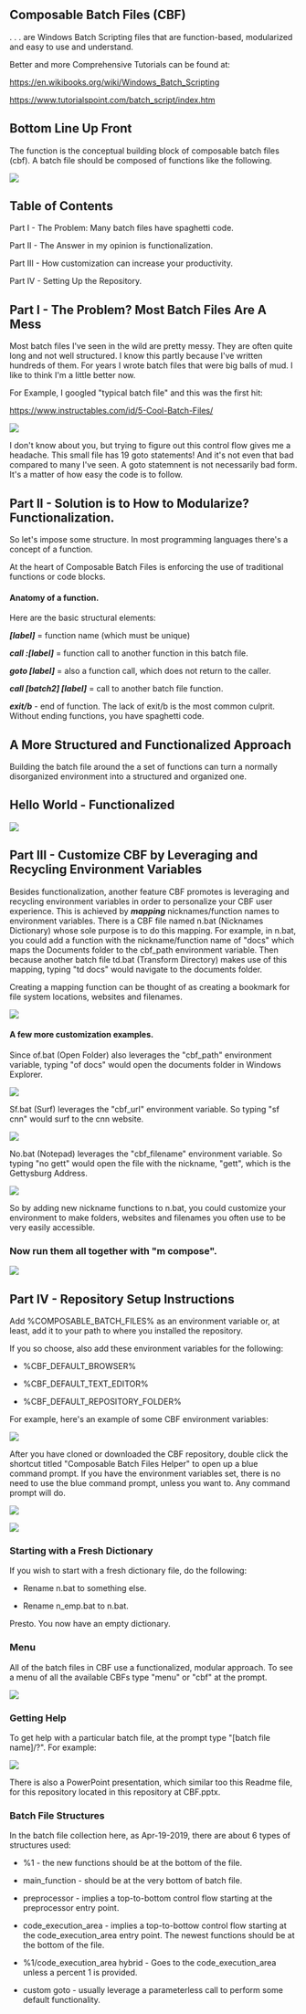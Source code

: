 ## Composable Batch Files (CBF)

. . . are Windows Batch Scripting files that are function-based, modularized and easy 
to use and understand.

Better and more Comprehensive Tutorials can be found at:

https://en.wikibooks.org/wiki/Windows_Batch_Scripting

https://www.tutorialspoint.com/batch_script/index.htm



## Bottom Line Up Front

The function is the conceptual building block of composable batch files (cbf). A batch file 
should be composed of functions like the following.

![](building_block_2.png)



## Table of Contents

Part I - The Problem: Many batch files have spaghetti code.

Part II - The Answer in my opinion is functionalization.

Part III - How customization can increase your productivity.

Part IV - Setting Up the Repository.



## Part I - The Problem? Most Batch Files Are A Mess

Most batch files I've seen in the wild are pretty messy. They are often quite long and not 
well structured. I know this partly because I've written hundreds of them. For years I wrote 
batch files that were big balls of mud. I like to think I'm a little better now.

For Example, I googled "typical batch file" and this was the first hit:

https://www.instructables.com/id/5-Cool-Batch-Files/

![](19_gotos.PNG)

I don't know about you, but trying to figure out this control flow gives me a headache. This 
small file has 19 goto statements! And it's not even that bad compared to many I've seen. A 
goto statemnent is not necessarily bad form. It's a matter of how easy the code is to follow.



## Part II - Solution is to How to Modularize? Functionalization.

So let's impose some structure. In most programming languages there's a concept of a 
function.

At the heart of Composable Batch Files is enforcing the use of traditional functions or code 
blocks.

#### Anatomy of a function.

Here are the basic structural elements:

**_[label]_** = function name (which must be unique)

**_call :[label]_** = function call to another function in this batch file.

**_goto [label]_** = also a function call, which does not return to the caller.

**_call [batch2] [label]_** = call to another batch file function.

**_exit/b_** - end of function. The lack of exit/b is the most common culprit. Without ending 
functions, you have spaghetti code.



## A More Structured and Functionalized Approach

Building the batch file around the a set of functions can turn a normally disorganized 
environment into a structured and organized one.



## Hello World - Functionalized

![](hw_results.png)



## Part III - Customize CBF by Leveraging and Recycling Environment Variables

Besides functionalization, another feature CBF promotes is leveraging and recycling 
environment variables in order to personalize your CBF user experience. This is achieved by 
**_mapping_** nicknames/function names to environment variables. There is a CBF file named 
n.bat (Nicknames Dictionary) whose sole purpose is to do this mapping. For example, in n.bat, 
you could add a function with the nickname/function name of "docs" which maps the Documents 
folder to the cbf_path environment variable. Then because another batch file td.bat (Transform 
Directory) makes use of this mapping, typing "td docs" would navigate to the documents folder.

Creating a mapping function can be thought of as creating a bookmark for file system 
locations, websites and filenames.

![](td.png)



#### A few more customization examples.

Since of.bat (Open Folder) also leverages the "cbf_path" environment variable, typing "of 
docs" would open the documents folder in Windows Explorer.

![](of.png)



Sf.bat (Surf) leverages the "cbf_url" environment variable. So typing "sf cnn" would surf to 
the cnn website.

![](sf.png)



No.bat (Notepad) leverages the "cbf_filename" environment variable. So typing "no gett" would 
open the file with the nickname, "gett", which is the Gettysburg Address.

![](no.png)



So by adding new nickname functions to n.bat, you could customize your environment to make 
folders, websites and filenames you often use to be very easily accessible.



### Now run them all together with "m compose".

![](compose.png)



## Part IV - Repository Setup Instructions

Add %COMPOSABLE_BATCH_FILES% as an environment variable or, at least, add it to your path to 
where you installed the repository.

If you so choose, also add these environment variables for the following:

* %CBF_DEFAULT_BROWSER%

* %CBF_DEFAULT_TEXT_EDITOR%

* %CBF_DEFAULT_REPOSITORY_FOLDER%

For example, here's an example of some CBF environment variables:

![](env_sample.png)

After you have cloned or downloaded the CBF repository, double click the shortcut titled 
"Composable Batch Files Helper" to open up a blue command prompt. If you have the environment 
variables set, there is no need to use the blue command prompt, unless you want to. Any 
command prompt will do.

![](cbf_link.png)

![](cbf_cmd.png)



### Starting with a Fresh Dictionary

If you wish to start with a fresh dictionary file, do the following:

* Rename n.bat to something else.

* Rename n_emp.bat to n.bat.

Presto. You now have an empty dictionary.



### Menu

All of the batch files in CBF use a functionalized, modular approach. To see a menu of all the 
available CBFs type "menu" or "cbf" at the prompt.

![](menu.png)



### Getting Help

To get help with a particular batch file, at the prompt type "[batch file name]/?". For 
example:

![](help.png)


There is also a PowerPoint presentation, which similar too this Readme file, for this 
repository located in this repository at CBF.pptx.



### Batch File Structures

In the batch file collection here, as Apr-19-2019, there are about 6 types of structures used:

* %1 - the new functions should be at the bottom of the file.

* main_function - should be at the very bottom of batch file.

* preprocessor - implies a top-to-bottom control flow starting at the preprocessor entry 
point.

* code_execution_area - implies a top-to-bottow control flow starting at the 
code_execution_area entry point. The newest functions should be at the bottom of the file.

* %1/code_execution_area hybrid - Goes to the code_execution_area unless a percent 1 is 
provided.

* custom goto - usually leverage a parameterless call to perform some default functionality.
